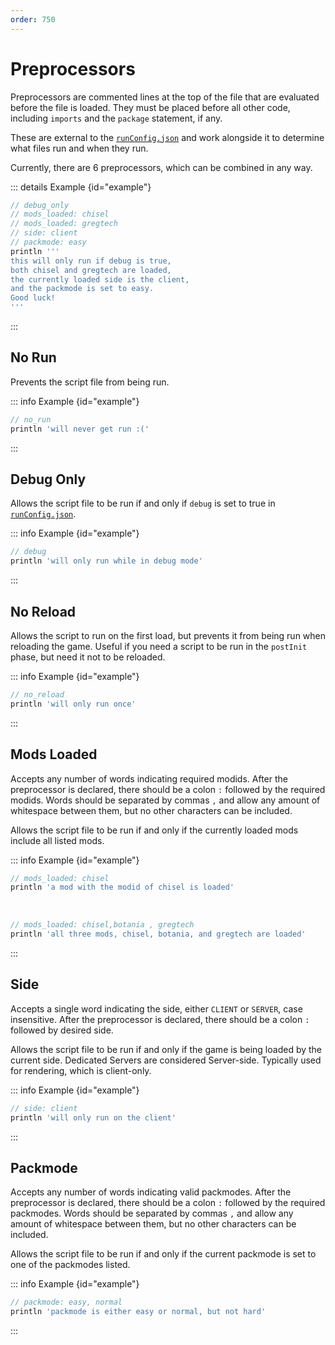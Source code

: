 ```yaml
---
order: 750
---
```


# Preprocessors


Preprocessors are commented lines at the top of the file that are evaluated before the file is loaded.
They must be placed before all other code, including `imports` and the `package` statement, if any.

These are external to the [`runConfig.json`](./run_config.md) and work alongside it to determine what files run and when they run.

Currently, there are 6 preprocessors, which can be combined in any way.


::: details Example {id="example"}

```groovy
// debug_only
// mods_loaded: chisel
// mods_loaded: gregtech
// side: client
// packmode: easy
println '''
this will only run if debug is true,
both chisel and gregtech are loaded,
the currently loaded side is the client,
and the packmode is set to easy.
Good luck!
'''
```

:::


## No Run


Prevents the script file from being run.

::: info Example {id="example"}

```groovy
// no_run
println 'will never get run :('
```

:::


## Debug Only


Allows the script file to be run if and only if `debug` is set to true in [`runConfig.json`](./run_config.md#debug).

::: info Example {id="example"}

```groovy
// debug
println 'will only run while in debug mode'
```

:::


## No Reload


Allows the script to run on the first load, but prevents it from being run when reloading the game.
Useful if you need a script to be run in the `postInit` phase, but need it not to be reloaded.

::: info Example {id="example"}

```groovy
// no_reload
println 'will only run once'
```

:::


## Mods Loaded


Accepts any number of words indicating required modids.
After the preprocessor is declared, there should be a colon `:` followed by the required modids.
Words should be separated by commas `,` and allow any amount of whitespace between them, but no other characters can be included.

Allows the script file to be run if and only if the currently loaded mods include all listed mods.

::: info Example {id="example"}

```groovy
// mods_loaded: chisel
println 'a mod with the modid of chisel is loaded'
```

<br>

```groovy
// mods_loaded: chisel,botania , gregtech
println 'all three mods, chisel, botania, and gregtech are loaded'
```

:::


## Side


Accepts a single word indicating the side, either `CLIENT` or `SERVER`, case insensitive.
After the preprocessor is declared, there should be a colon `:` followed by desired side.

Allows the script file to be run if and only if the game is being loaded by the current side.
Dedicated Servers are considered Server-side.
Typically used for rendering, which is client-only.

::: info Example {id="example"}

```groovy
// side: client
println 'will only run on the client'
```

:::


## Packmode


Accepts any number of words indicating valid packmodes.
After the preprocessor is declared, there should be a colon `:` followed by the required packmodes.
Words should be separated by commas `,` and allow any amount of whitespace between them, but no other characters can be included.

Allows the script file to be run if and only if the current packmode is set to one of the packmodes listed.

::: info Example {id="example"}

```groovy
// packmode: easy, normal
println 'packmode is either easy or normal, but not hard'
```

:::

